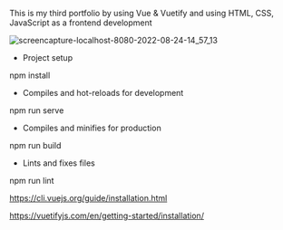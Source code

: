 This is my third portfolio by using Vue & Vuetify and using HTML, CSS, JavaScript as a frontend development 

![screencapture-localhost-8080-2022-08-24-14_57_13](https://user-images.githubusercontent.com/83629756/186369947-e5488745-b664-4179-bb7e-cbd063dd8471.png)


- Project setup

npm install


- Compiles and hot-reloads for development

npm run serve


- Compiles and minifies for production

npm run build


- Lints and fixes files

npm run lint


https://cli.vuejs.org/guide/installation.html

https://vuetifyjs.com/en/getting-started/installation/
